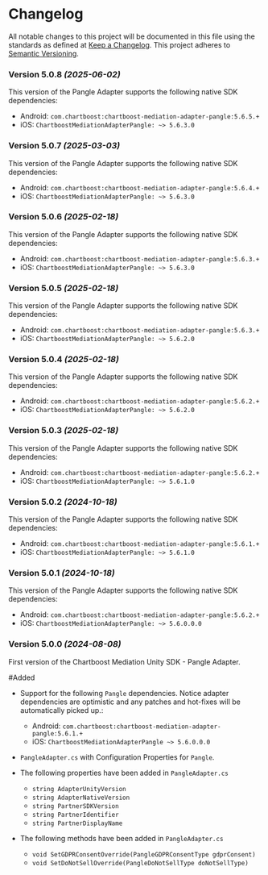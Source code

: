 # Changelog
All notable changes to this project will be documented in this file using the standards as defined at [Keep a Changelog](https://keepachangelog.com/en/1.0.0/). This project adheres to [Semantic Versioning](https://semver.org/spec/v2.0.0).

### Version 5.0.8 *(2025-06-02)*
This version of the Pangle Adapter supports the following native SDK dependencies:
  * Android: `com.chartboost:chartboost-mediation-adapter-pangle:5.6.5.+`
  * iOS: `ChartboostMediationAdapterPangle: ~> 5.6.3.0`

### Version 5.0.7 *(2025-03-03)*
This version of the Pangle Adapter supports the following native SDK dependencies:
  * Android: `com.chartboost:chartboost-mediation-adapter-pangle:5.6.4.+`
  * iOS: `ChartboostMediationAdapterPangle: ~> 5.6.3.0`

### Version 5.0.6 *(2025-02-18)*
This version of the Pangle Adapter supports the following native SDK dependencies:
  * Android: `com.chartboost:chartboost-mediation-adapter-pangle:5.6.3.+`
  * iOS: `ChartboostMediationAdapterPangle: ~> 5.6.3.0`

### Version 5.0.5 *(2025-02-18)*
This version of the Pangle Adapter supports the following native SDK dependencies:
  * Android: `com.chartboost:chartboost-mediation-adapter-pangle:5.6.3.+`
  * iOS: `ChartboostMediationAdapterPangle: ~> 5.6.2.0`

### Version 5.0.4 *(2025-02-18)*
This version of the Pangle Adapter supports the following native SDK dependencies:
  * Android: `com.chartboost:chartboost-mediation-adapter-pangle:5.6.2.+`
  * iOS: `ChartboostMediationAdapterPangle: ~> 5.6.2.0`

### Version 5.0.3 *(2025-02-18)*
This version of the Pangle Adapter supports the following native SDK dependencies:
  * Android: `com.chartboost:chartboost-mediation-adapter-pangle:5.6.2.+`
  * iOS: `ChartboostMediationAdapterPangle: ~> 5.6.1.0`

### Version 5.0.2 *(2024-10-18)*
This version of the Pangle Adapter supports the following native SDK dependencies:
  * Android: `com.chartboost:chartboost-mediation-adapter-pangle:5.6.1.+`
  * iOS: `ChartboostMediationAdapterPangle: ~> 5.6.1.0`

### Version 5.0.1 *(2024-10-18)*
This version of the Pangle Adapter supports the following native SDK dependencies:
  * Android: `com.chartboost:chartboost-mediation-adapter-pangle:5.6.2.+`
  * iOS: `ChartboostMediationAdapterPangle: ~> 5.6.0.0.0`

### Version 5.0.0 *(2024-08-08)*

First version of the Chartboost Mediation Unity SDK - Pangle Adapter.

#Added
- Support for the following `Pangle` dependencies. Notice adapter dependencies are optimistic and any patches and hot-fixes will be automatically picked up.:
    * Android: `com.chartboost:chartboost-mediation-adapter-pangle:5.6.1.+`
    * iOS: `ChartboostMediationAdapterPangle ~> 5.6.0.0.0`
    
- `PangleAdapter.cs` with Configuration Properties for `Pangle`.
- The following properties have been added in `PangleAdapter.cs`
    * `string AdapterUnityVersion`
    * `string AdapterNativeVersion`
    * `string PartnerSDKVersion`
    * `string PartnerIdentifier`
    * `string PartnerDisplayName`

- The following methods have been added in `PangleAdapter.cs`
    * `void SetGDPRConsentOverride(PangleGDPRConsentType gdprConsent)`
    * `void SetDoNotSellOverride(PangleDoNotSellType doNotSellType)`
